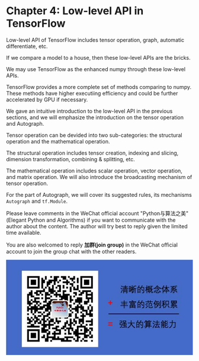 # Chapter 4: Low-level API in TensorFlow

Low-level API of TensorFlow includes tensor operation, graph, automatic differentiate, etc.

If we compare a model to a house, then these low-level APIs are the bricks.

We may use TensorFlow as the enhanced numpy through these low-level APIs.

TensorFlow provides a more complete set of methods comparing to numpy. These methods have higher executiing efficiency and could be further accelerated by GPU if necessary.

We gave an intuitive introduction to the low-level API in the previous sections, and we will emphasize the introduction on the tensor operation and Autograph.

Tensor operation can be devided into two sub-categories: the structural operation and the mathematical operation.

The structural operation includes tensor creation, indexing and slicing, dimension transformation, combining & splitting, etc.

The mathematical operation includes scalar operation, vector operation, and matrix operation. We will also introduce the broadcasting mechanism of tensor operation.

For the part of Autograph, we will cover its suggested rules, its mechanisms `Autograph` and `tf.Module`.


Please leave comments in the WeChat official account "Python与算法之美" (Elegant Python and Algorithms) if you want to communicate with the author about the content. The author will try best to reply given the limited time available.

You are also welcomed to reply **加群(join group)** in the WeChat official account to join the group chat with the other readers.

![image.png](../../data/Python与算法之美logo.jpg)
